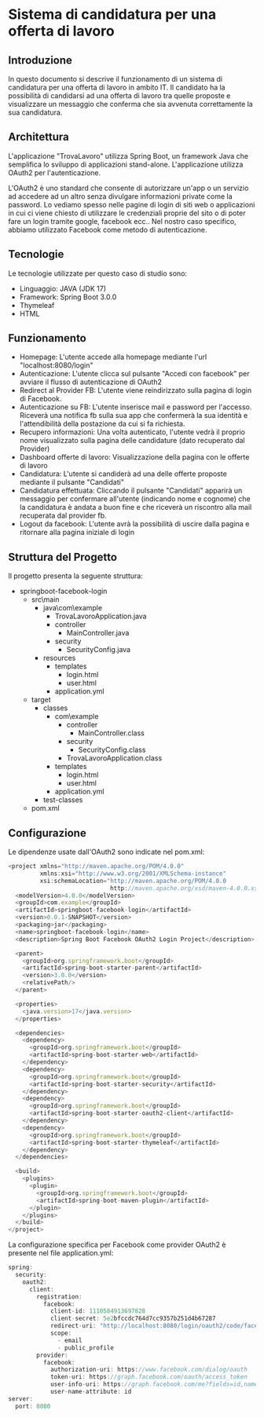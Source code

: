 # Sistema di candidatura per una offerta di lavoro
## Introduzione
In questo documento si descrive il funzionamento di un sistema di candidatura per una offerta di lavoro in ambito IT. Il candidato ha la possibilità di candidarsi ad una offerta di lavoro tra quelle proposte e visualizzare un messaggio che conferma che sia avvenuta correttamente la sua candidatura.
## Architettura
L'applicazione "TrovaLavoro" utilizza Spring Boot, un framework Java che semplifica lo sviluppo di applicazioni stand-alone.
L'applicazione utilizza OAuth2 per l'autenticazione.

L'OAuth2 è uno standard che consente di autorizzare un'app o un servizio ad accedere ad un altro senza divulgare informazioni private come la password.
Lo vediamo spesso nelle pagine di login di siti web o applicazioni in cui ci viene chiesto di utilizzare le credenziali proprie del sito o di poter fare un login tramite google, facebook ecc..
Nel nostro caso specifico, abbiamo utilizzato Facebook come metodo di autenticazione.

## Tecnologie
Le tecnologie utilizzate per questo caso di studio sono:
- Linguaggio: JAVA (JDK 17)
- Framework: Spring Boot 3.0.0
- Thymeleaf
- HTML

## Funzionamento
- Homepage: L'utente accede alla homepage mediante l'url "localhost:8080/login"
- Autenticazione: L'utente clicca sul pulsante "Accedi con facebook" per avviare il flusso di autenticazione di OAuth2
- Redirect al Provider FB: L'utente viene reindirizzato sulla pagina di login di Facebook.
- Autenticazione su FB: L'utente inserisce mail e password per l'accesso. Riceverà una notifica fb sulla sua app che confermerà la sua identità e l'attendibilità della postazione da cui si fa richiesta.
- Recupero informazioni: Una volta autenticato, l'utente vedrà il proprio nome visualizzato sulla pagina delle candidature (dato recuperato dal Provider)
- Dashboard offerte di lavoro: Visualizzazione della pagina con le offerte di lavoro
- Candidatura: L'utente si candiderà ad una delle offerte proposte mediante il pulsante "Candidati"
- Candidatura effettuata: Cliccando il pulsante "Candidati" apparirà un messaggio per confermare all'utente (indicando nome e cognome) che la candidatura è andata a buon fine e che riceverà un riscontro alla mail recuperata dal provider fb.
- Logout da facebook: L'utente avrà la possibilità di uscire dalla pagina e ritornare alla pagina iniziale di login

## Struttura del Progetto
Il progetto presenta la seguente struttura:
- springboot-facebook-login
  - src\main
    - java\com\example
      - TrovaLavoroApplication.java
      - controller
        - MainController.java
      - security
        - SecurityConfig.java
    - resources
      - templates
        - login.html
        - user.html
      - application.yml
  - target
    - classes
      - com\example
        - controller
          - MainController.class
        - security
          - SecurityConfig.class
        - TrovaLavoroApplication.class
      - templates
        - login.html
        - user.html
      - application.yml
    - test-classes
  - pom.xml
 
## Configurazione
Le dipendenze usate dall'OAuth2 sono indicate nel pom.xml:

```javascript
<project xmlns="http://maven.apache.org/POM/4.0.0" 
         xmlns:xsi="http://www.w3.org/2001/XMLSchema-instance" 
         xsi:schemaLocation="http://maven.apache.org/POM/4.0.0 
                             http://maven.apache.org/xsd/maven-4.0.0.xsd">
  <modelVersion>4.0.0</modelVersion>
  <groupId>com.example</groupId>
  <artifactId>springboot-facebook-login</artifactId>
  <version>0.0.1-SNAPSHOT</version>
  <packaging>jar</packaging>
  <name>springboot-facebook-login</name>
  <description>Spring Boot Facebook OAuth2 Login Project</description>

  <parent>
    <groupId>org.springframework.boot</groupId>
    <artifactId>spring-boot-starter-parent</artifactId>
    <version>3.0.0</version>
    <relativePath/>
  </parent>

  <properties>
    <java.version>17</java.version>
  </properties>

  <dependencies>
    <dependency>
      <groupId>org.springframework.boot</groupId>
      <artifactId>spring-boot-starter-web</artifactId>
    </dependency>
    <dependency>
      <groupId>org.springframework.boot</groupId>
      <artifactId>spring-boot-starter-security</artifactId>
    </dependency>
    <dependency>
      <groupId>org.springframework.boot</groupId>
      <artifactId>spring-boot-starter-oauth2-client</artifactId>
    </dependency>
    <dependency>
      <groupId>org.springframework.boot</groupId>
      <artifactId>spring-boot-starter-thymeleaf</artifactId>
    </dependency>
  </dependencies>

  <build>
    <plugins>
      <plugin>
        <groupId>org.springframework.boot</groupId>
        <artifactId>spring-boot-maven-plugin</artifactId>
      </plugin>
    </plugins>
  </build>
</project>
```

La configurazione specifica per Facebook come provider OAuth2 è presente nel file application.yml:

```javascript
spring:
  security:
    oauth2:
      client:
        registration:
          facebook:
            client-id: 1110584913697828
            client-secret: 5e2bfccdc764d7cc9357b251d4b67287
            redirect-uri: "http://localhost:8080/login/oauth2/code/facebook"
            scope:
              - email
              - public_profile
        provider:
          facebook:
            authorization-uri: https://www.facebook.com/dialog/oauth
            token-uri: https://graph.facebook.com/oauth/access_token
            user-info-uri: https://graph.facebook.com/me?fields=id,name,email,picture
            user-name-attribute: id
server:
  port: 8080
```






